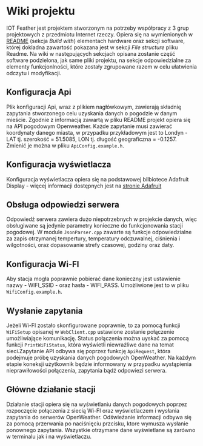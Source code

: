 # Wiki projektu
IOT Feather jest projektem stworzonym na potrzeby współpracy z 3 grup projektowych z przedmiotu Internet rzeczy. Opiera się na wymienionych w 
[README](https://github.com/utbrott/iot-feather/blob/main/README.md) (sekcja _Build with_) elementach hardware oraz sekcji software, której dokladna zawartość
pokazana jest w sekcji _File structure_ pliku Readme. Na wiki w następujących sekcjach opisana zostanie część software podzielona, jak same pliki projektu, 
na sekcje odpowiedzialne za elementy funkcjonlności, które zostały zgrupowane razem w celu ułatwienia odczytu i modyfikacji.

## Konfiguracja Api
Plik konfiguracji Api, wraz z  plikiem nagłówkowym, zawierają składnię zapytania stworzonego  celu uzyskania danych o pogodzie w danym mieście. Zgodnie z 
informacją zawartą w pliku README projekt opiera się na API pogodowym Openweather. Każde zapytanie musi zawierać koordynaty danego miasta, w przypadku 
przykładowym jest to Londyn - LAT tj. szerokość = 51.5085, LON tj. długość geograficzna = -0.1257. Zmienić je można w pliku `ApiConfig.example.h`.

## Konfiguracja wyświetlacza
Konfiguracja wyświetlacza opiera się na podstawowej bilbiotece Adafruit Display - więcej informacji dostępnych jest na 
[stronie Adafruit](https://learn.adafruit.com/adafruit-gfx-graphics-library)

## Obsługa odpowiedzi serwera
Odpowiedź serwera zawiera dużo niepotrzebnych w projekcie danych, więc obsługiwane są jedynie parametry konieczne do funkcjonowania stacji pogodowej.
W module `JsonParser.cpp` zawarte są funkcje odpowiedzialne za zapis otrzymanej tempertury, temperatury odczuwalnej, ciśnienia i wilgotności, oraz dopasowanie
strefy czasowej, godziny oraz daty.

## Konfiguracja Wi-FI
Aby stacja mogła poprawnie pobierać dane konieczny jest ustawienie nazwy - WIFI_SSID - oraz hasła - WIFI_PASS. 
Umożliwione jest to w pliku `WifiConfig.example.h`.

## Wysłanie zapytania
Jeżeli Wi-FI zostało skonfigurowane poprawnie, to za pomocą funkcji `WiFiSetup` opisanej w `WebClient.cpp` ustawione zostanie połączenie umożliwiające 
komunikację. Status połączenia można uyskać za pomocą funkcji `PrintWiFiStatus`, która wyświetli niewrażliwe dane na temat sieci.Zapytanie API odbywa się
poprzez funkcję `ApiRequest`, która podejmuje próbę uzyskania danych pogodowych OpenWeather. Na każdym etapie koneksji użytkownik będzie informowany
w przypadku wystąpienia nieprawiłowości połączenia, zapytania bądź odpowiezi serwera.

## Główne działanie stacji
Działanie stacji opiera się na wyświetlaniu danych pogodowych poprzez rozpoczęcie połączenia z siecią Wi-FI oraz wyświetlaczem i wysłania zapytania do 
serwerów OpenWeather. Odświeżanie informacji odbywa się za pomocą przerwania po naciśnięciu przcisku, ktore wymusza wysłanie ponownego zapytania.
Wszystkie otrzymane dane wyświetlane są zarówno w terminalu jak i na wyświetlaczu.
